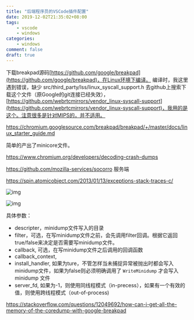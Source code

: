 ```yaml
---
title: "后端程序员的VSCode插件配置"
date: 2019-12-02T21:35:02+08:00
tags:
    - vscode
    - windows
categories:
    - windows
comment: false
draft: true
---
```


下载breakpad源码[https://github.com/google/breakpad](https://github.com/google/breakpad)，在Linux环境下编译。
 编译时，我这里遇到错误，缺少 src/third_party/lss/linux_syscall_support.h
 去github上搜索下载这个文件（原Google的git连接已经失效），[https://github.com/webrtcmirrors/vendor_linux-syscall-support](https://github.com/webrtcmirrors/vendor_linux-syscall-support)，我用的是这个。注意很多是针对MIPS的，并不适用。

https://chromium.googlesource.com/breakpad/breakpad/+/master/docs/linux_starter_guide.md

简单的产出了minicore文件。

https://www.chromium.org/developers/decoding-crash-dumps

https://github.com/mozilla-services/socorro 服务端

https://spin.atomicobject.com/2013/01/13/exceptions-stack-traces-c/





![img](https://images2015.cnblogs.com/blog/1012444/201611/1012444-20161118132103482-2030701003.png)

![img](https://upload-images.jianshu.io/upload_images/1784193-686f5ee1644fda90.png?imageMogr2/auto-orient/strip|imageView2/2/w/481/format/webp)

具体参数：

- descripter，minidump文件写入的目录
- filter，可选，在写minidump文件之前，会先调用filter回调。根据它返回true/false来决定是否需要写minidump文件。
- callback, 可选，在写minidump文件之后调用的回调函数
- callback_context,
- install_handler, 如果为ture，不管怎样当未捕捉异常被抛出时都会写入minidump文件，如果为false则必须明确调用了 `WriteMinidump` 才会写入minidump 文件
- server_fd, 如果为-1，则使用同线程模式（in-precess），如果有一个有效的值，则使用跨线程模式（out-of-process)





https://stackoverflow.com/questions/12049692/how-can-i-get-all-the-memory-of-the-coredump-with-google-breakpad